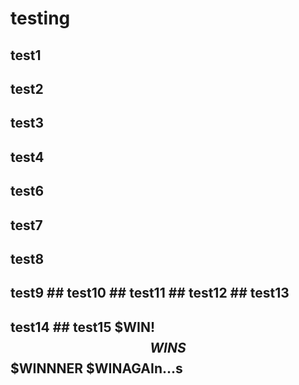 # testing

## test1

## test2

## test3

## test4

## test6

## test7

## test8

## test9 ## test10 ## test11 ## test12 ## test13

## test14 ## test15 $WIN! $$WINS $$$WINNNER $WINAGAIn...s